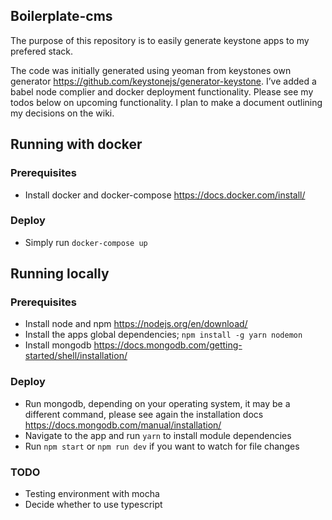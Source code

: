 ## Boilerplate-cms

The purpose of this repository is to easily generate keystone apps to my prefered stack.

The code was initially generated using yeoman from keystones own generator https://github.com/keystonejs/generator-keystone. I’ve added a babel node complier and docker deployment functionality. Please see my todos below on upcoming functionality. I plan to make a document outlining my decisions on the wiki.

## Running with docker

### Prerequisites

- Install docker and docker-compose https://docs.docker.com/install/

### Deploy

- Simply run `docker-compose up`

## Running locally

### Prerequisites

- Install node and npm https://nodejs.org/en/download/
- Install the apps global dependencies; `npm install -g yarn nodemon`
- Install mongodb https://docs.mongodb.com/getting-started/shell/installation/

### Deploy

- Run mongodb, depending on your operating system, it may be a different command, please see again the installation docs https://docs.mongodb.com/manual/installation/
- Navigate to the app and run `yarn` to install module dependencies
- Run `npm start` or `npm run dev` if you want to watch for file changes


### TODO

- Testing environment with mocha
- Decide whether to use typescript
